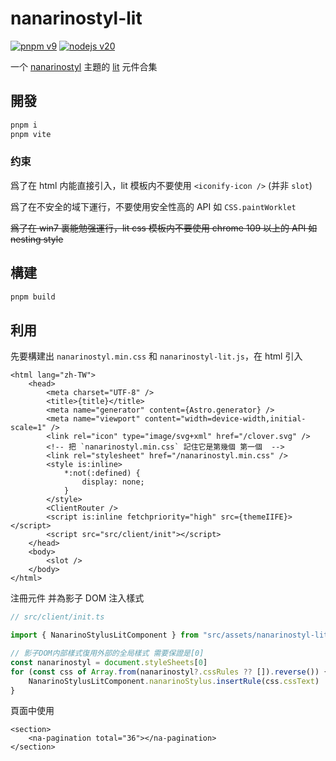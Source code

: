 # nanarinostyl-lit

[![pnpm v9](https://img.shields.io/badge/maintained%20with-pnpm%209.0-cc00ff.svg?style=for-the-badge&logo=pnpm)](https://pnpm.io/)
[![nodejs v20](https://img.shields.io/badge/Node.js-v20.17.0-026e00.svg?style=for-the-badge&logo=nodedotjs)](https://nodejs.org/)

一个 [nanarinostyl](https://nanarino.github.io/nanarinostyl/) 主題的 [lit](https://lit.dev/) 元件合集

## 開發

```bash
pnpm i
pnpm vite
```

### 约束

爲了在 html 内能直接引入，lit 模板内不要使用 `<iconify-icon />` (并非 `slot`)

爲了在不安全的域下運行，不要使用安全性高的 API 如 `CSS.paintWorklet`

~~爲了在 win7 裏能勉强運行，lit css 模板内不要使用 chrome 109 以上的 API 如 nesting style~~

## 構建

```bash
pnpm build
```

## 利用

先要構建出 `nanarinostyl.min.css` 和 `nanarinostyl-lit.js`，在 html 引入

```astro
<html lang="zh-TW">
    <head>
        <meta charset="UTF-8" />
        <title>{title}</title>
        <meta name="generator" content={Astro.generator} />
        <meta name="viewport" content="width=device-width,initial-scale=1" />
        <link rel="icon" type="image/svg+xml" href="/clover.svg" />
        <!-- 把 `nanarinostyl.min.css` 記住它是第幾個 第一個  -->
        <link rel="stylesheet" href="/nanarinostyl.min.css" />
        <style is:inline>
            *:not(:defined) {
                display: none;
            }
        </style>
        <ClientRouter />
        <script is:inline fetchpriority="high" src={themeIIFE}></script>
        <script src="src/client/init"></script>
    </head>
    <body>
        <slot />
    </body>
</html>
```

注冊元件 并為影子 DOM 注入樣式

```ts
// src/client/init.ts

import { NanarinoStylusLitComponent } from "src/assets/nanarinostyl-lit.js"

// 影子DOM内部樣式復用外部的全局樣式 需要保證是[0]
const nanarinostyl = document.styleSheets[0]
for (const css of Array.from(nanarinostyl?.cssRules ?? []).reverse()) {
    NanarinoStylusLitComponent.nanarinoStylus.insertRule(css.cssText)
}
```

頁面中使用

```astro
<section>
    <na-pagination total="36"></na-pagination>
</section>
```
